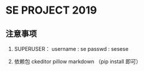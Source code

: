 # SE PROJECT 2019

## 注意事项

1. SUPERUSER：
username : se
passwd : sesese

2. 依赖包
ckeditor
pillow
markdown
（pip install 即可）